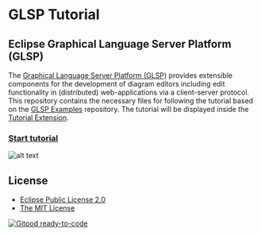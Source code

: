# GLSP Tutorial

## Eclipse Graphical Language Server Platform (GLSP)

The [Graphical Language Server Platform (GLSP)](https://github.com/eclipse-glsp/glsp) provides extensible components for the development of diagram editors including edit functionality in (distributed) web-applications via a client-server protocol.
This repository contains the necessary files for following the tutorial based on the [GLSP Examples](https://github.com/eclipse-glsp/glsp-examples) repository. The tutorial will be displayed inside the [Tutorial Extension](https://github.com/eclipsesource/theia-tutorial-extension).

### [Start tutorial](https://gitpod.io/#https://github.com/eclipsesource/glsp-tutorial)

![alt text](https://www.eclipse.org/glsp/images/diagramanimated.gif)

## License

- [Eclipse Public License 2.0](LICENSE)
- [The MIT License](https://opensource.org/licenses/MIT)

[![Gitpod ready-to-code](https://img.shields.io/badge/Gitpod-ready--to--code-blue?logo=gitpod)](https://gitpod.io/#https://github.com/eclipsesource/glsp-tutorial)
